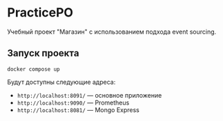 # PracticePO

Учебный проект "Магазин" с использованием подхода event sourcing.

## Запуск проекта

```shell
docker compose up
```

Будут доступны следующие адреса:
- `http://localhost:8091/` — основное приложение
- `http://localhost:9090/` — Prometheus
- `http://localhost:8081/` — Mongo Express
